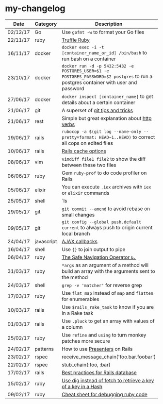 # my-changelog

| Date | Category | Description |
|------|----------|-------------|
| 02/12/17 | Go | Use `gofmt -w` to format your Go files
| 22/11/17 | ruby | [Truffle Ruby](https://github.com/graalvm/truffleruby)
| 16/11/17 | docker | `docker exec -i -t [container_name_or_id] /bin/bash` to run bash on a container
| 23/10/17 | docker | `docker run -d -p 5432:5432 -e POSTGRES_USER=$1 -e POSTGRES_PASSWORD=$2 postgres` to run a postgres container with user and password
| 27/06/17 | docker | `docker inspect [container_name]` to get details about a certain container
| 21/06/17 | git | A superset of [git tips and tricks](https://github.com/git-tips/tips)
| 21/06/17 | rest | Simple but great explanation about [http verbs](http://www.restapitutorial.com/lessons/httpmethods.html)
| 19/06/17 | rails | `rubocop -a $(git log --name-only --pretty=format: HEAD~1..HEAD)` to correct all cops on edited files
| 10/06/17 | rails | [Rails cache options](http://guides.rubyonrails.org/caching_with_rails.html)
| 08/06/17 | vim | `vimdiff file1 file2` to show the diff between these two files
| 06/06/17 | ruby | Gem `ruby-prof` to do code profiler on Rails
| 05/06/17 | elixir | You can execute `.iex` archives with `iex` or `elixir` commands
| 25/05/17 | shell | `ls | xargs -P10 -I{} git -C {} pull` to git pull all subdirectories in parallel
| 19/05/17 | git | `git commit --amend` to avoid rebase on small changes
| 09/05/17 | git | `git config --global push.default current` to always push to origin current local branch
| 24/04/17 | javascript | [AJAX callbacks](http://api.jquery.com/jquery.ajax/)
| 16/04/17 | shell | Use `{}` to join output to pipe
| 06/04/17 | ruby | [The Safe Navigation Operator `&.`](http://mitrev.net/ruby/2015/11/13/the-operator-in-ruby/)
| 31/03/17 | ruby | `*args` as an argument of a method will build an array with the arguments sent to the method
| 24/03/17 | shell | `grep -v 'matcher'` for reverse grep
| 17/03/17 | ruby | Use `flat_map` instead of `map` and `flatten` for enumerables
| 10/03/17 | rails | Use `$rails_rake_task` to know if you are in a Rake task
| 01/03/17 | rails | Use `.pluck` to get an array with values of a column
| 25/02/17 | ruby | Use `refine` and `using` to turn monkey patches more secure
| 24/02/17 | patterns | How to use [Presenters](https://nandovieira.com.br/usando-presenters-no-rails) on Rails
| 23/02/17 | rspec | receive_message_chain('foo.bar.foobar')
| 22/02/17 | rspec | stub_chain(:foo, :bar)
| 17/02/17 | rails | [Best practices for Rails database](http://blog.carbonfive.com/2016/11/16/rails-database-best-practices/)
| 15/02/17 | ruby | [Use dig instead of fetch to retrieve a key of a key in a Hash](http://ruby-doc.org/core-2.3.0_preview1/Hash.html#method-i-dig)
| 09/02/17 | ruby | [Cheat sheet for debugging ruby code](http://www.schneems.com/2016/01/25/ruby-debugging-magic-cheat-sheet.html)
